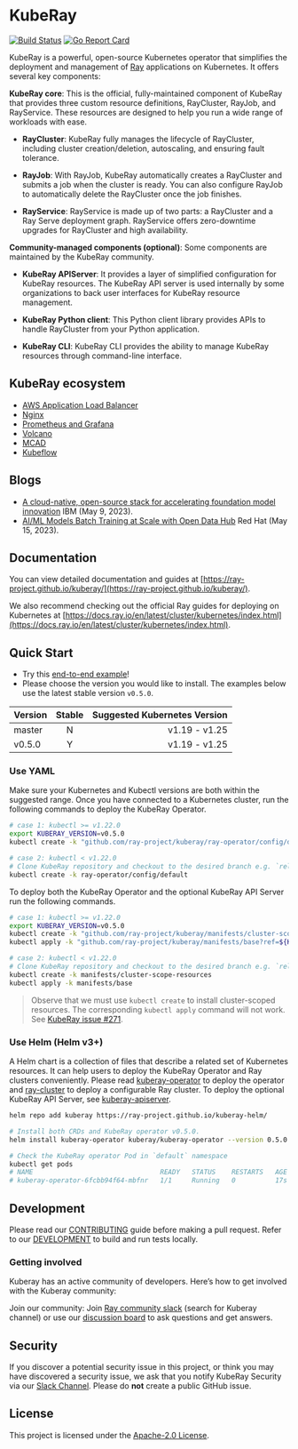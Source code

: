 # KubeRay

[![Build Status](https://github.com/ray-project/kuberay/workflows/Go-build-and-test/badge.svg)](https://github.com/ray-project/kuberay/actions)
[![Go Report Card](https://goreportcard.com/badge/github.com/ray-project/kuberay)](https://goreportcard.com/report/github.com/ray-project/kuberay)

KubeRay is a powerful, open-source Kubernetes operator that simplifies the deployment and management of [Ray](https://github.com/ray-project/ray) applications on Kubernetes. It offers several key components:

**KubeRay core**: This is the official, fully-maintained component of KubeRay that provides three custom resource definitions, RayCluster, RayJob, and RayService. These resources are designed to help you run a wide range of workloads with ease.

* **RayCluster**: KubeRay fully manages the lifecycle of RayCluster, including cluster creation/deletion, autoscaling, and ensuring fault tolerance.

* **RayJob**: With RayJob, KubeRay automatically creates a RayCluster and submits a job when the cluster is ready. You can also configure RayJob to automatically delete the RayCluster once the job finishes.

* **RayService**: RayService is made up of two parts: a RayCluster and a Ray Serve deployment graph. RayService offers zero-downtime upgrades for RayCluster and high availability.

**Community-managed components (optional)**: Some components are maintained by the KubeRay community.

* **KubeRay APIServer**: It provides a layer of simplified configuration for KubeRay resources. The KubeRay API server is used internally
by some organizations to back user interfaces for KubeRay resource management.

* **KubeRay Python client**: This Python client library provides APIs to handle RayCluster from your Python application.

* **KubeRay CLI**: KubeRay CLI provides the ability to manage KubeRay resources through command-line interface.

## KubeRay ecosystem

* [AWS Application Load Balancer](docs/guidance/ingress.md)
* [Nginx](docs/guidance/ingress.md)
* [Prometheus and Grafana](docs/guidance/prometheus-grafana.md)
* [Volcano](docs/guidance/volcano-integration.md)
* [MCAD](docs/guidance/kuberay-with-MCAD.md)
* [Kubeflow](docs/guidance/kubeflow-integration.md)

## Blogs

* [A cloud-native, open-source stack for accelerating foundation model innovation](https://research.ibm.com/blog/openshift-foundation-model-stack) IBM (May 9, 2023).
* [AI/ML Models Batch Training at Scale with Open Data Hub](https://cloud.redhat.com/blog/ai/ml-models-batch-training-at-scale-with-open-data-hub) Red Hat (May 15, 2023).

## Documentation

You can view detailed documentation and guides at [https://ray-project.github.io/kuberay/](https://ray-project.github.io/kuberay/).

We also recommend checking out the official Ray guides for deploying on Kubernetes at [https://docs.ray.io/en/latest/cluster/kubernetes/index.html](https://docs.ray.io/en/latest/cluster/kubernetes/index.html).

## Quick Start

* Try this [end-to-end example](helm-chart/ray-cluster/README.md)!
* Please choose the version you would like to install. The examples below use the latest stable version `v0.5.0`.

| Version  |  Stable |  Suggested Kubernetes Version |
|----------|:-------:|------------------------------:|
|  master  |    N    | v1.19 - v1.25 |
|  v0.5.0  |    Y    | v1.19 - v1.25 |

### Use YAML

Make sure your Kubernetes and Kubectl versions are both within the suggested range.
Once you have connected to a Kubernetes cluster, run the following commands to deploy the KubeRay Operator.

```sh
# case 1: kubectl >= v1.22.0
export KUBERAY_VERSION=v0.5.0
kubectl create -k "github.com/ray-project/kuberay/ray-operator/config/default?ref=${KUBERAY_VERSION}&timeout=90s"

# case 2: kubectl < v1.22.0
# Clone KubeRay repository and checkout to the desired branch e.g. `release-0.5`.
kubectl create -k ray-operator/config/default
```

To deploy both the KubeRay Operator and the optional KubeRay API Server run the following commands.

```sh
# case 1: kubectl >= v1.22.0
export KUBERAY_VERSION=v0.5.0
kubectl create -k "github.com/ray-project/kuberay/manifests/cluster-scope-resources?ref=${KUBERAY_VERSION}&timeout=90s"
kubectl apply -k "github.com/ray-project/kuberay/manifests/base?ref=${KUBERAY_VERSION}&timeout=90s"

# case 2: kubectl < v1.22.0
# Clone KubeRay repository and checkout to the desired branch e.g. `release-0.4`.
kubectl create -k manifests/cluster-scope-resources
kubectl apply -k manifests/base
```

> Observe that we must use `kubectl create` to install cluster-scoped resources. The corresponding `kubectl apply` command will not work. See [KubeRay issue #271](https://github.com/ray-project/kuberay/issues/271).

### Use Helm (Helm v3+)

A Helm chart is a collection of files that describe a related set of Kubernetes resources.
It can help users to deploy the KubeRay Operator and Ray clusters conveniently.
Please read [kuberay-operator](helm-chart/kuberay-operator/README.md) to deploy the operator and [ray-cluster](helm-chart/ray-cluster/README.md) to deploy a configurable Ray cluster. To deploy the optional KubeRay API Server, see [kuberay-apiserver](helm-chart/kuberay-apiserver/README.md).

```sh
helm repo add kuberay https://ray-project.github.io/kuberay-helm/

# Install both CRDs and KubeRay operator v0.5.0.
helm install kuberay-operator kuberay/kuberay-operator --version 0.5.0

# Check the KubeRay operator Pod in `default` namespace
kubectl get pods
# NAME                                READY   STATUS    RESTARTS   AGE
# kuberay-operator-6fcbb94f64-mbfnr   1/1     Running   0          17s
```

## Development

Please read our [CONTRIBUTING](CONTRIBUTING.md) guide before making a pull request. Refer to our [DEVELOPMENT](./ray-operator/DEVELOPMENT.md) to build and run tests locally.

### Getting involved
Kuberay has an active community of developers. Here’s how to get involved with the Kuberay community:

Join our community: Join [Ray community slack](https://forms.gle/9TSdDYUgxYs8SA9e8) (search for Kuberay channel) or use our [discussion board](https://discuss.ray.io/c/ray-clusters/ray-kubernetes) to ask questions and get answers.

## Security

If you discover a potential security issue in this project, or think you may
have discovered a security issue, we ask that you notify KubeRay Security via our
[Slack Channel](https://ray-distributed.slack.com/archives/C02GFQ82JPM).
Please do **not** create a public GitHub issue.

## License

This project is licensed under the [Apache-2.0 License](LICENSE).
